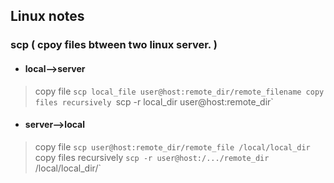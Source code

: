## Linux notes

### scp  ( cpoy files btween two linux server. )
* #### local-->server
> copy file
`scp local_file user@host:remote_dir/remote_filename
> copy files recursively
`scp -r local_dir user@host:remote_dir`	
* #### server-->local
> copy file
`scp user@host:remote_dir/remote_file /local/local_dir`
> copy files recursively
`scp -r user@host:/.../remote_dir` /local/local_dir/`


